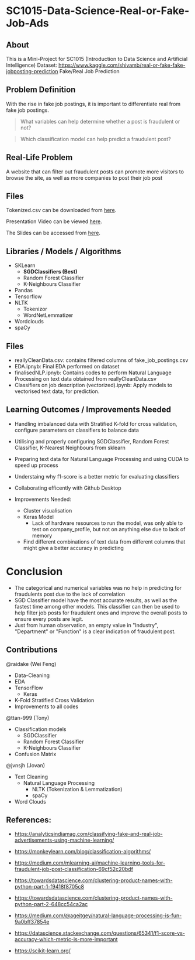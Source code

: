 # SC1015-Data-Science-Real-or-Fake-Job-Ads

## About
This is a Mini-Project for SC1015 (Introduction to Data Science and Artificial Intelligence)
Dataset: https://www.kaggle.com/shivamb/real-or-fake-fake-jobposting-prediction
Fake/Real Job Prediction

## Problem Definition
With the rise in fake job postings, it is important to differentiate real from fake job postings. 

> What variables can help determine whether a post is fraudulent or not?

> Which classification model can help predict a fraudulent post?

## Real-Life Problem
A website that can filter out fraudulent posts can promote more visitors to browse the site, as well as more companies to post their job post

## Files

Tokenized.csv can be downloaded from [here](https://drive.google.com/file/d/1AONsu4uFsm-8Srzmib2j-fEWySy6zjzR/view?usp=sharing).

Presentation Video can be viewed [here](https://youtu.be/O_X9zBPZDwo).

The Slides can be accessed from [here](https://docs.google.com/presentation/d/1NE5gMbBkey2jIb4OQ9gxgHhNumLw7Kui/edit?usp=sharing&ouid=109160470030969670371&rtpof=true&sd=true).


## Libraries / Models / Algorithms
- SKLearn
  - **SGDClassifiers (Best)**
  - Random Forest Classifier
  - K-Neighbours Classifier
- Pandas
- Tensorflow
- NLTK
  - Tokenizor
  - WordNetLemmatizer
- Wordclouds
- spaCy

## Files

- reallyCleanData.csv: contains filtered columns of fake_job_postings.csv
- EDA.ipnyb: Final EDA performed on dataset
- finalisedNLP.ipnyb: Contains codes to perform Natural Language Processing on text data obtained from reallyCleanData.csv
- Classifiers on job description (vectorized).ipynb: Apply models to vectorised text data, for prediction.

## Learning Outcomes / Improvements Needed
- Handling imbalanced data with Stratified K-fold for cross validation, configure parameters on classifiers to balance data
- Utilising and properly configuring SGDClassifier, Random Forest Classifier, K-Nearest Neighbours from sklearn
- Preparing text data for Natural Language Processing and using CUDA to speed up process
- Understaing why f1-score is a better metric for evaluating classifiers
- Collaborating efficently with Github Desktop

- Improvements Needed:
  - Cluster visualisation
  - Keras Model
    - Lack of hardware resources to run the model, was only able to test on company_profile, but not on anything else due to lack of memory
  - Find different combinations of text data from different columns that might give a better accuracy in predicting

# Conclusion
- The categorical and numerical variables was no help in predicting for fraudulents post due to the lack of correlation
- SGD Classifier model have the most accurate results, as well as the fastest time among other models. This classifier can then be used to help filter job posts for fraudulent ones and improve the overall posts to ensure every posts are legit.
- Just from human observation, an empty value in "Industry", "Department" or "Function" is a clear indication of fraudulent post.


## Contributions
@raidake (Wei Feng) 
- Data-Cleaning 
- EDA
- TensorFlow
  - Keras
- K-Fold Stratified Cross Validation 
- Improvements to all codes

@ttan-999 (Tony) 
- Classification models
  - SGDClassifier
  - Random Forest Classifier
  - K-Neighbours Classifier
- Confusion Matrix


@jvnsjh (Jovan) 
- Text Cleaning
  - Natural Language Processing
    - NLTK (Tokenization & Lemmatization)
    - spaCy
- Word Clouds




## References:

- https://analyticsindiamag.com/classifying-fake-and-real-job-advertisements-using-machine-learning/

- https://monkeylearn.com/blog/classification-algorithms/

- https://medium.com/mlearning-ai/machine-learning-tools-for-fraudulent-job-post-classification-69cf52c20bdf

- https://towardsdatascience.com/clustering-product-names-with-python-part-1-f9418f8705c8

- https://towardsdatascience.com/clustering-product-names-with-python-part-2-648cc54ca2ac

- https://medium.com/@ageitgey/natural-language-processing-is-fun-9a0bff37854e

- https://datascience.stackexchange.com/questions/65341/f1-score-vs-accuracy-which-metric-is-more-important

- https://scikit-learn.org/


